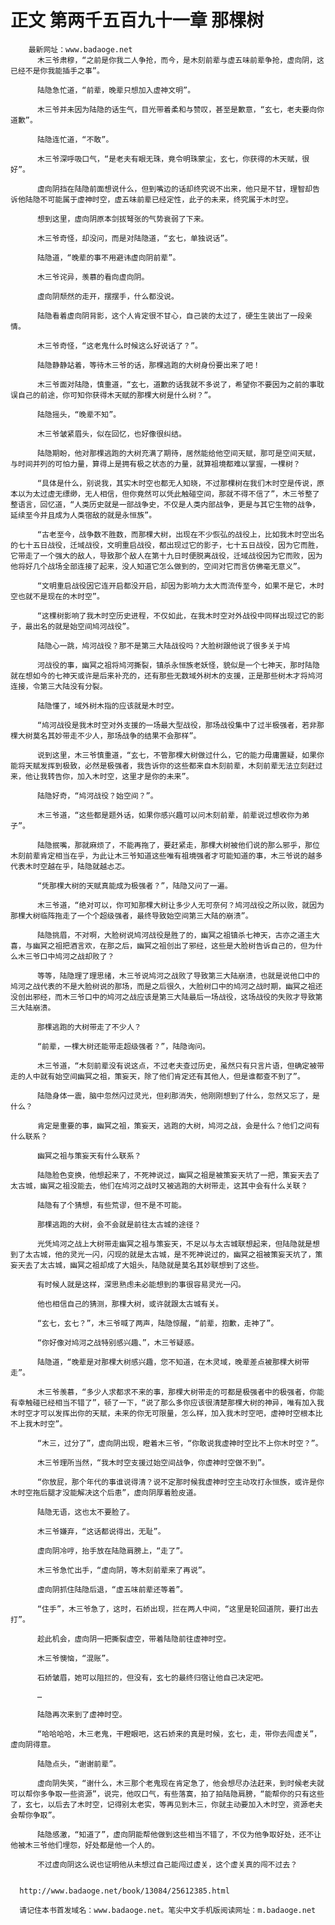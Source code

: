 # 正文 第两千五百九十一章 那棵树
        最新网址：www.badaoge.net
          木三爷肃穆，“之前是你我二人争抢，而今，是木刻前辈与虚五味前辈争抢，虚向阴，这已经不是你我能插手之事”。
      
          陆隐急忙道，“前辈，晚辈只想加入虚神文明”。
      
          木三爷并未因为陆隐的话生气，目光带着柔和与赞叹，甚至是歉意，“玄七，老夫要向你道歉”。
      
          陆隐连忙道，“不敢”。
      
          木三爷深呼吸口气，“是老夫有眼无珠，竟令明珠蒙尘，玄七，你获得的木天赋，很好”。
      
          虚向阴挡在陆隐前面想说什么，但到嘴边的话却终究说不出来，他只是不甘，理智却告诉他陆隐不可能属于虚神时空，虚五味前辈已经定性，此子的未来，终究属于木时空。
      
          想到这里，虚向阴原本剑拔弩张的气势衰弱了下来。
      
          木三爷奇怪，却没问，而是对陆隐道，“玄七，单独说话”。
      
          陆隐道，“晚辈的事不用避讳虚向阴前辈”。
      
          木三爷诧异，羡慕的看向虚向阴。
      
          虚向阴颓然的走开，摆摆手，什么都没说。
      
          陆隐看着虚向阴背影，这个人肯定很不甘心，自己装的太过了，硬生生装出了一段亲情。
      
          木三爷奇怪，“这老鬼什么时候这么好说话了？”。
      
          陆隐静静站着，等待木三爷的话，那棵逃跑的大树身份要出来了吧！
      
          木三爷面对陆隐，慎重道，“玄七，道歉的话我就不多说了，希望你不要因为之前的事耽误自己的前途，你可知你获得木天赋的那棵大树是什么树？”。
      
          陆隐摇头，“晚辈不知”。
      
          木三爷皱紧眉头，似在回忆，也好像很纠结。
      
          陆隐期盼，他对那棵逃跑的大树充满了期待，居然能给他空间天赋，那可是空间天赋，与时间并列的可怕力量，算得上是拥有极之状态的力量，就算祖境都难以掌握，一棵树？
      
          “具体是什么，别说我，其实木时空也都无人知晓，不过那棵树在我们木时空是传说，原本以为太过虚无缥缈，无人相信，但你竟然可以凭此触碰空间，那就不得不信了”，木三爷整了整语言，回忆道，“人类历史就是一部战争史，不仅是人类内部战争，更是与其它生物的战争，延续至今并且成为人类宿敌的就是永恒族”。
      
          “古老至今，战争数不胜数，而那棵大树，出现在不少恢弘的战役上，比如我木时空出名的七十五日战役，迁域战役，文明重启战役，都出现过它的影子，七十五日战役，因为它而胜，它带走了一个强大的敌人，导致那个敌人在第十九日时便脱离战役，迁域战役因为它而败，因为他将好几个战场全部连接了起来，没人知道它怎么做到的，空间对它而言仿佛毫无意义”。
      
          “文明重启战役因它连开启都没开启，却因为影响力太大而流传至今，如果不是它，木时空也就不是现在的木时空”。
      
          “这棵树影响了我木时空历史进程，不仅如此，在我木时空对外战役中同样出现过它的影子，最出名的就是始空间鸠河战役”。
      
          陆隐心一跳，鸠河战役？那不是第三大陆战役吗？大脸树跟他说了很多关于鸠
      
          河战役的事，幽冥之祖将鸠河撕裂，镇杀永恒族老妖怪，貌似是一个七神天，那时陆隐就在想如今的七神天或许是后来补充的，还有那些无数域外树木的支援，正是那些树木才将鸠河连接，令第三大陆没有分裂。
      
          陆隐懂了，域外树木指的应该就是木时空。
      
          “鸠河战役是我木时空对外支援的一场最大型战役，那场战役集中了过半极强者，若非那棵大树莫名其妙带走不少人，那场战争的结果不会那样”。
      
          说到这里，木三爷慎重道，“玄七，不管那棵大树做过什么，它的能力毋庸置疑，如果你能将天赋发挥到极致，必然是极强者，我告诉你的这些都来自木刻前辈，木刻前辈无法立刻赶过来，他让我转告你，加入木时空，这里才是你的未来”。
      
          陆隐好奇，“鸠河战役？始空间？”。
      
          木三爷道，“这些都是题外话，如果你感兴趣可以问木刻前辈，前辈说过想收你为弟子”。
      
          陆隐抿嘴，那就麻烦了，不能再拖了，要赶紧走，那棵大树被他们说的那么邪乎，那位木刻前辈肯定相当在乎，为此让木三爷知道这些唯有祖境强者才可能知道的事，木三爷说的越多代表木时空越在乎，陆隐就越忐忑。
      
          “凭那棵大树的天赋真能成为极强者？”，陆隐又问了一遍。
      
          木三爷道，“绝对可以，你可知那棵大树让多少人无可奈何？鸠河战役之所以败，就因为那棵大树临阵拖走了一个个超级强者，最终导致始空间第三大陆的崩溃”。
      
          陆隐挑眉，不对啊，大脸树说鸠河战役是胜了的，幽冥之祖镇杀七神天，古亦之道主大喜，与幽冥之祖把酒言欢，在那之后，幽冥之祖创出了邪经，这些是大脸树告诉自己的，但为什么木三爷口中鸠河之战却败了？
      
          等等，陆隐理了理思绪，木三爷说鸠河之战败了导致第三大陆崩溃，也就是说他口中的鸠河之战代表的不是大脸树说的那场，而是之后很久，大脸树口中的鸠河之战时期，幽冥之祖还没创出邪经，而木三爷口中的鸠河之战应该是第三大陆最后一场战役，这场战役的失败才导致第三大陆崩溃。
      
          那棵逃跑的大树带走了不少人？
      
          “前辈，一棵大树还能带走超级强者？”，陆隐询问。
      
          木三爷道，“木刻前辈没有说这点，不过老夫查过历史，虽然只有只言片语，但确定被带走的人中就有始空间幽冥之祖，策妄天，除了他们肯定还有其他人，但是谁都查不到了”。
      
          陆隐身体一震，脑中忽然闪过灵光，但刹那消失，他刚刚想到了什么，忽然又忘了，是什么？
      
          肯定是重要的事，幽冥之祖，策妄天，逃跑的大树，鸠河之战，会是什么？他们之间有什么联系？
      
          幽冥之祖与策妄天有什么联系？
      
          陆隐脸色变换，他想起来了，不死神说过，幽冥之祖是被策妄天坑了一把，策妄天去了太古城，幽冥之祖没能去，他们在鸠河之战时又被逃跑的大树带走，这其中会有什么关联？
      
          陆隐有了个猜想，有些荒谬，但不是不可能。
      
          那棵逃跑的大树，会不会就是前往太古城的途径？
      
          光凭鸠河之战上大树带走幽冥之祖与策妄天，不足以与太古城联想起来，但陆隐就是想到了太古城，他的灵光一闪，闪现的就是太古城，是不死神说过的，幽冥之祖被策妄天坑了，策妄天去了太古城，幽冥之祖却成了大姐头，陆隐就是莫名其妙联想到了这些。
      
          有时候人就是这样，深思熟虑未必能想到的事很容易灵光一闪。
      
          他也相信自己的猜测，那棵大树，或许就跟太古城有关。
      
          “玄七，玄七？”，木三爷喊了两声，陆隐惊醒，“前辈，抱歉，走神了”。
      
          “你好像对鸠河之战特别感兴趣、”，木三爷疑惑。
      
          陆隐道，“晚辈是对那棵大树感兴趣，您不知道，在木灵域，晚辈差点被那棵大树带走”。
      
          木三爷羡慕，“多少人求都求不来的事，那棵大树带走的可都是极强者中的极强者，你能有幸触碰已经相当不错了”，顿了一下，“说了那么多你应该很清楚那棵大树的神异，唯有加入我木时空才可以发挥出你的天赋，未来的你无可限量，怎么样，加入我木时空吧，虚神时空根本比不上我木时空”。
      
          “木三，过分了”，虚向阴出现，瞪着木三爷，“你敢说我虚神时空比不上你木时空？”。
      
          木三爷理所当然，“我木时空支援过始空间战争，你虚神时空做不到”。
      
          “你放屁，那个年代的事谁说得清？说不定那时候我虚神时空主动攻打永恒族，或许是你木时空拖后腿才没能解决这个后患”，虚向阴厚着脸皮道。
      
          陆隐无语，这也太不要脸了。
      
          木三爷嫌弃，“这话都说得出，无耻”。
      
          虚向阴冷哼，抬手放在陆隐肩膀上，“走了”。
      
          木三爷急忙出手，“虚向阴，等木刻前辈来了再说”。
      
          虚向阴抓住陆隐后退，“虚五味前辈还等着”。
      
          “住手”，木三爷急了，这时，石娇出现，拦在两人中间，“这里是轮回道院，要打出去打”。
      
          趁此机会，虚向阴一把撕裂虚空，带着陆隐前往虚神时空。
      
          木三爷懊恼，“混账”。
      
          石娇皱眉，她可以阻拦的，但没有，玄七的最终归宿让他自己决定吧。
      
          …
      
          陆隐再次来到了虚神时空。
      
          “哈哈哈哈，木三老鬼，干瞪眼吧，这石娇来的真是时候，玄七，走，带你去闯虚关”，虚向阴得意。
      
          陆隐点头，“谢谢前辈”。
      
          虚向阴失笑，“谢什么，木三那个老鬼现在肯定急了，他会想尽办法赶来，到时候老夫就可以帮你多争取一些资源”，说完，他叹口气，有些落寞，拍了拍陆隐肩膀，“能帮你的只有这些了，玄七，以后去了木时空，记得别太老实，等再见到木三，你就主动要加入木时空，资源老夫会帮你争取”。
      
          陆隐感激，“知道了”，虚向阴能帮他做到这些相当不错了，不仅为他争取好处，还不让他被木三爷他们埋怨，好处都是他一个人的。
      
          不过虚向阴这么说也证明他从未想过自己能闯过虚关，这个虚关真的闯不过去？
      
      
      http://www.badaoge.net/book/13084/25612385.html
      
      请记住本书首发域名：www.badaoge.net。笔尖中文手机版阅读网址：m.badaoge.net